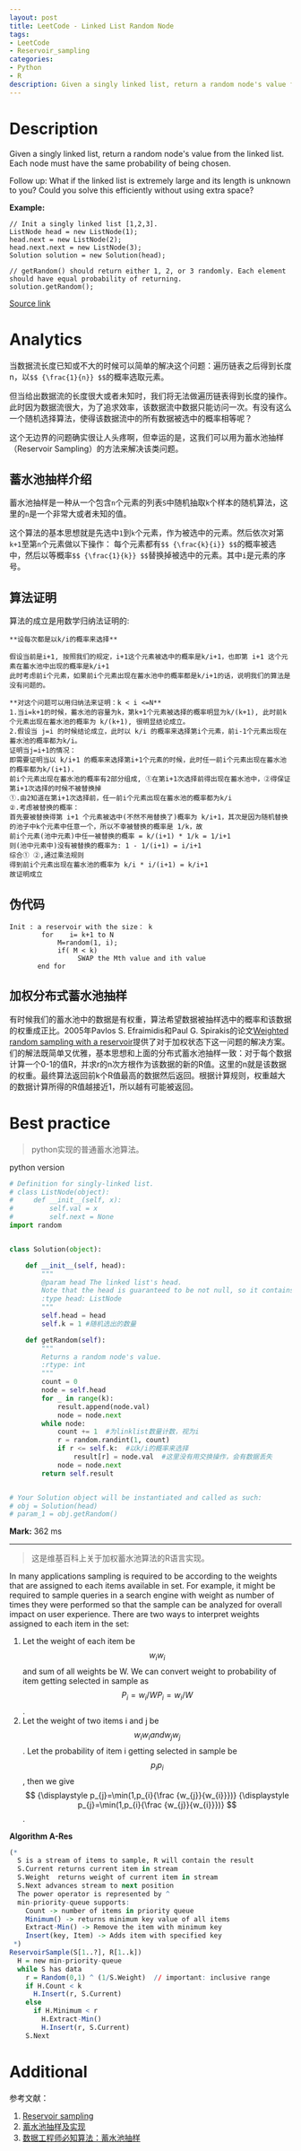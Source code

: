 ```yaml
---
layout: post
title: LeetCode - Linked List Random Node
tags:
- LeetCode
- Reservoir_sampling
categories:
- Python
- R
description: Given a singly linked list, return a random node's value from the linked list. Each node must have the same probability of being chosen.
---
```



# Description
Given a singly linked list, return a random node's value from the linked list. Each node must have the same probability of being chosen.

Follow up:
What if the linked list is extremely large and its length is unknown to you? Could you solve this efficiently without using extra space?

**Example:**

```
// Init a singly linked list [1,2,3].
ListNode head = new ListNode(1);
head.next = new ListNode(2);
head.next.next = new ListNode(3);
Solution solution = new Solution(head);

// getRandom() should return either 1, 2, or 3 randomly. Each element should have equal probability of returning.
solution.getRandom();
```

[Source link](https://leetcode.com/problems/linked-list-random-node/description/)

# Analytics

当数据流长度已知或不大的时候可以简单的解决这个问题：遍历链表之后得到长度n，以`$$ {\frac{1}{n}} $$`的概率选取元素。

但当给出数据流的长度很大或者未知时，我们将无法做遍历链表得到长度的操作。此时因为数据流很大，为了追求效率，该数据流中数据只能访问一次。有没有这么一个随机选择算法，使得该数据流中的所有数据被选中的概率相等呢？

这个无边界的问题确实很让人头疼啊，但幸运的是，这我们可以用为蓄水池抽样（Reservoir Sampling）的方法来解决该类问题。

## 蓄水池抽样介绍

蓄水池抽样是一种从一个包含`n`个元素的列表`S`中随机抽取`k`个样本的随机算法，这里的`n`是一个非常大或者未知的值。

这个算法的基本思想就是先选中`1`到`k`个元素，作为被选中的元素。然后依次对第`k+1`至第`n`个元素做以下操作：
每个元素都有`$$ {\frac{k}{i}} $$`的概率被选中，然后以等概率`$$ {\frac{1}{k}} $$`替换掉被选中的元素。其中`i`是元素的序号。

## 算法证明

算法的成立是用数学归纳法证明的:

```
**设每次都是以k/i的概率来选择**

假设当前是i+1, 按照我们的规定，i+1这个元素被选中的概率是k/i+1，也即第 i+1 这个元素在蓄水池中出现的概率是k/i+1
此时考虑前i个元素，如果前i个元素出现在蓄水池中的概率都是k/i+1的话，说明我们的算法是没有问题的。

**对这个问题可以用归纳法来证明：k < i <=N**
1.当i=k+1的时候，蓄水池的容量为k，第k+1个元素被选择的概率明显为k/(k+1), 此时前k个元素出现在蓄水池的概率为 k/(k+1), 很明显结论成立。
2.假设当 j=i 的时候结论成立，此时以 k/i 的概率来选择第i个元素，前i-1个元素出现在蓄水池的概率都为k/i。
证明当j=i+1的情况：
即需要证明当以 k/i+1 的概率来选择第i+1个元素的时候，此时任一前i个元素出现在蓄水池的概率都为k/(i+1).
前i个元素出现在蓄水池的概率有2部分组成, ①在第i+1次选择前得出现在蓄水池中，②得保证第i+1次选择的时候不被替换掉
①.由2知道在第i+1次选择前，任一前i个元素出现在蓄水池的概率都为k/i
②.考虑被替换的概率：
首先要被替换得第 i+1 个元素被选中(不然不用替换了)概率为 k/i+1，其次是因为随机替换的池子中k个元素中任意一个，所以不幸被替换的概率是 1/k，故
前i个元素(池中元素)中任一被替换的概率 = k/(i+1) * 1/k = 1/i+1
则(池中元素中)没有被替换的概率为: 1 - 1/(i+1) = i/i+1
综合① ②,通过乘法规则
得到前i个元素出现在蓄水池的概率为 k/i * i/(i+1) = k/i+1
故证明成立
```

## 伪代码
```
Init : a reservoir with the size： k  
        for    i= k+1 to N  
            M=random(1, i);  
            if( M < k)  
                 SWAP the Mth value and ith value  
       end for
```

## 加权分布式蓄水池抽样

有时候我们的蓄水池中的数据是有权重，算法希望数据被抽样选中的概率和该数据的权重成正比。2005年Pavlos S. Efraimidis和Paul G. Spirakis的论文[Weighted random sampling with a reservoir](http://dl.acm.org/citation.cfm?id=1138834)提供了对于加权状态下这一问题的解决方案。们的解法既简单又优雅，基本思想和上面的分布式蓄水池抽样一致：对于每个数据计算一个0-1的值R，并求r的n次方根作为该数据的新的R值。这里的n就是该数据的权重。最终算法返回前k个R值最高的数据然后返回。根据计算规则，权重越大的数据计算所得的R值越接近1，所以越有可能被返回。

# Best practice

>python实现的普通蓄水池算法。

python version

```python
# Definition for singly-linked list.
# class ListNode(object):
#     def __init__(self, x):
#         self.val = x
#         self.next = None
import random


class Solution(object):

    def __init__(self, head):
        """
        @param head The linked list's head.
        Note that the head is guaranteed to be not null, so it contains at least one node.
        :type head: ListNode
        """
        self.head = head
        self.k = 1 #随机选出的数量

    def getRandom(self):
        """
        Returns a random node's value.
        :rtype: int
        """
        count = 0
        node = self.head
        for _ in range(k):
            result.append(node.val)
            node = node.next
        while node:
            count += 1  #为linklist数量计数，视为i
            r = random.randint(1, count)
            if r <= self.k:  #以k/i的概率来选择
                result[r] = node.val  #这里没有用交换操作，会有数据丢失
            node = node.next
        return self.result


# Your Solution object will be instantiated and called as such:
# obj = Solution(head)
# param_1 = obj.getRandom()
```

**Mark:** 362 ms

-----

>这是维基百科上关于加权蓄水池算法的R语言实现。

In many applications sampling is required to be according to the weights that are assigned to each items available in set. For example, it might be required to sample queries in a search engine with weight as number of times they were performed so that the sample can be analyzed for overall impact on user experience. There are two ways to interpret weights assigned to each item in the set:
1. Let the weight of each item be $$ {\displaystyle w_{i}} w_{i} $$ and sum of all weights be W. We can convert weight to probability of item getting selected in sample as $$ {\displaystyle P_{i}=w_{i}/W} P_{i}=w_{i}/W $$.
2. Let the weight of two items i and j be $$ {\displaystyle w_{i}} w_{i} and {\displaystyle w_{j}} w_{j} $$. Let the probability of item i getting selected in sample be $$ {\displaystyle p_{i}} p_{i }$$, then we give$$ {\displaystyle p_{j}=\min(1,p_{i}{\frac {w_{j}}{w_{i}}})} {\displaystyle p_{j}=\min(1,p_{i}{\frac {w_{j}}{w_{i}}})} $$.

**Algorithm A-Res**
```r
(*
  S is a stream of items to sample, R will contain the result
  S.Current returns current item in stream
  S.Weight  returns weight of current item in stream
  S.Next advances stream to next position
  The power operator is represented by ^
  min-priority-queue supports:
    Count -> number of items in priority queue
    Minimum() -> returns minimum key value of all items
    Extract-Min() -> Remove the item with minimum key
    Insert(key, Item) -> Adds item with specified key
 *)
ReservoirSample(S[1..?], R[1..k])
  H = new min-priority-queue
  while S has data
    r = Random(0,1) ^ (1/S.Weight)  // important: inclusive range
    if H.Count < k
      H.Insert(r, S.Current)
    else
      if H.Minimum < r
        H.Extract-Min()
        H.Insert(r, S.Current)
    S.Next
```

# Additional
参考文献：
1. [Reservoir sampling](https://en.wikipedia.org/wiki/Reservoir_sampling)
2. [蓄水池抽样及实现](http://www.cnblogs.com/hrlnw/archive/2012/11/27/2777337.html)
3. [数据工程师必知算法：蓄水池抽样](http://blog.jobbole.com/42550/)

